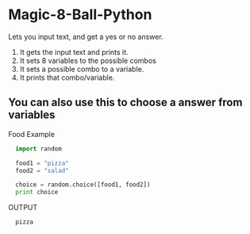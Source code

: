 # Magic-8-Ball-Python
Lets you input text, and get a yes or no answer.


1. It gets the input text and prints it.
2. It sets 8 variables to the possible combos
3. It sets a possible combo to a variable.
4. It prints that combo/variable.


## You can also use this to choose a answer from variables
Food Example
```python
  import random

  food1 = "pizza"
  food2 = "salad"

  choice = random.choice([food1, food2])
  print choice
```
OUTPUT
```
  pizza
```
